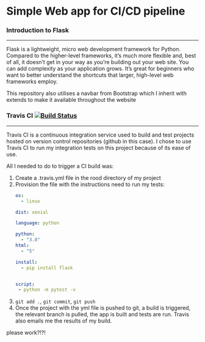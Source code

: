 # Simple Web app for CI/CD pipeline

### Introduction to Flask
---

Flask is a lightweight, micro web development framework for Python. Compared to the higher-level frameworks, it’s much more flexible and, best of all, it doesn’t get in your way as you’re building out your web site. You can add complexity as your application grows. It’s great for beginners who want to better understand the shortcuts that larger, high-level web frameworks employ.

This repository also utilises a navbar from Bootstrap which I inherit with extends to make it available throughout the website

### Travis CI [![Build Status](https://travis-ci.org/LaminaSA/CI-CD_WebApp.svg?branch=master)](https://travis-ci.org/LaminaSA/CI-CD_WebApp)
---


Travis CI is a continuous integration service used to build and test projects hosted on version control repositories (github in this case). I chose to use Travis CI to run my integration tests on this project because of its ease of use.

All I needed to do to trigger a CI build was:

1) Create a .travis.yml file in the rood directory of my project
2) Provision the file with the instructions need to run my tests: 
    ```yaml
    os:
      - linux
    
    dist: xenial
    
    language: python
    
    python:
      - "3.8"
    html:
      - "5"
    
    install:
      - pip install flask
    
    
    script:
     - python -m pytest -v
    
    ``` 
3) ``git add .``, ``git commit``, ``git push``
4) Once the project with the yml file is pushed to git, a build is triggered, the relevant branch is pulled, the app is built and tests are run. Travis also emails me the results of my build.


 
please work?!?!
